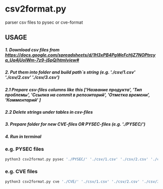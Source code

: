 # csv2format.py 

parser csv files to pysec or cve-format 

## USAGE

##### 1. Download csv files from https://docs.google.com/spreadsheets/d/1H3xPB4PgWeFcHjZ7NOPtrcya_Ua4jUolWm-7z9-jSpQ/htmlview# 
##### 2. Put them into folder and build path`s string (e.g. './csv/1.csv' './csv/2.csv' './csv/3.csv')
##### 2.1 Prepare csv-files columns like this ['Название продукта', 'Тип проблемы', 'Ссылка на commit в репозиторий', 'Отметка времени', 'Комментарий' ]
##### 2.2 Delete strings under tables in csv-files
##### 3. Prepare folder for new CVE-files OR PYSEC-files (e.g. './PYSEC/')

##### 4. Run in terminal
### e.g. PYSEC files 
```python
python3 csv2format.py pysec './PYSEC/' './csv/1.csv' './csv/2.csv' './csv/3.csv' './csv/4.csv' './csv/5.csv' './csv/6.csv' './csv/7.csv'
```

### e.g. CVE files 
```python
python3 csv2format.py cve './CVE/' './csv/1.csv' './csv/2.csv' './csv/3.csv' './csv/4.csv' './csv/5.csv' './csv/6.csv' './csv/7.csv'
```
